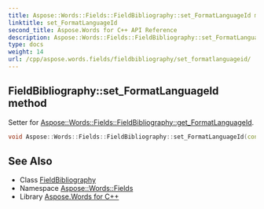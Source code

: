 ```yaml
---
title: Aspose::Words::Fields::FieldBibliography::set_FormatLanguageId method
linktitle: set_FormatLanguageId
second_title: Aspose.Words for C++ API Reference
description: Aspose::Words::Fields::FieldBibliography::set_FormatLanguageId method. Setter for Aspose::Words::Fields::FieldBibliography::get_FormatLanguageId in C++.
type: docs
weight: 14
url: /cpp/aspose.words.fields/fieldbibliography/set_formatlanguageid/
---
```

## FieldBibliography::set_FormatLanguageId method


Setter for [Aspose::Words::Fields::FieldBibliography::get_FormatLanguageId](../get_formatlanguageid/).

```cpp
void Aspose::Words::Fields::FieldBibliography::set_FormatLanguageId(const System::String &value)
```

## See Also

* Class [FieldBibliography](../)
* Namespace [Aspose::Words::Fields](../../)
* Library [Aspose.Words for C++](../../../)
